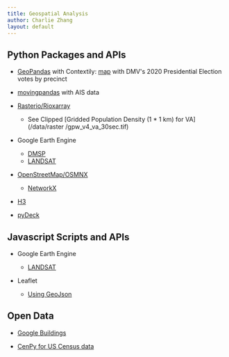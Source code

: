 ```yaml
---
title: Geospatial Analysis
author: Charlie Zhang
layout: default
---
```


## Python Packages and APIs

* [GeoPandas](https://nbviewer.org/github/ccxzhang/GeoSpatialAnalysis/blob/main/python/0.1.geopandas.ipynb) with Contextily: [map](/output/DMV_2020_PreElec.html) with DMV's 2020 Presidential Election votes by precinct

* [movingpandas](https://nbviewer.org/github/ccxzhang/GeoSpatialAnalysis/blob/main/python/0.0.6.movingpandas.ipynb) with AIS data

* [Rasterio/Rioxarray](https://nbviewer.org/github/ccxzhang/GeoSpatialAnalysis/blob/main/python/0.2.rasterio.ipynb)
  * See Clipped [Gridded Population Density (1 * 1 km) for VA](/data/raster	/gpw_v4_va_30sec.tif)

* Google Earth Engine
  * [DMSP](https://nbviewer.org/github/ccxzhang/GeoSpatialAnalysis/blob/main/python/0.3.1.gee_dmsp.ipynb)
  * [LANDSAT](https://nbviewer.org/github/ccxzhang/GeoSpatialAnalysis/blob/main/python/0.3.gee_landsat.ipynb)

* [OpenStreetMap/OSMNX](https://nbviewer.org/github/ccxzhang/GeoSpatialAnalysis/blob/main/python/0.4.osm.ipynb)
  * [NetworkX](https://nbviewer.org/github/ccxzhang/GeoSpatialAnalysis/blob/main/python/other-networkx.ipynb)

* [H3](https://nbviewer.org/github/ccxzhang/GeoSpatialAnalysis/blob/main/python/0.5.h3-py.ipynb)

* [pyDeck](https://nbviewer.org/github/ccxzhang/GeoSpatialAnalysis/blob/main/python/viz-pydeck.ipynb)

## Javascript Scripts and APIs

* Google Earth Engine
  * [LANDSAT](/js/landsat_ndvi.js)

* Leaflet
  * [Using GeoJson](https://charliezhang.net/GeoSpatialAnalysis/js/leaflet-geojson/dc_metro.html)

## Open Data

* [Google Buildings](https://nbviewer.org/github/ccxzhang/GeoSpatialAnalysis/blob/main/python/other-googlebuildings.ipynb)

* [CenPy for US Census data](https://nbviewer.org/github/ccxzhang/GeoSpatialAnalysis/blob/main/python/other-cenpy.ipynb)
